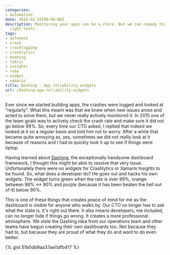 ```yaml
---
categories:
- automation
date: 2016-02-26T00:00:00Z
description: Monitoring your apps can be a chore. But we can remedy that using the
  right tools.
tags:
- automate
- crash
- crashlogging
- crashlytics
- dashing
- fabric
- insights
- ruby
- widget
- xamarin
title: Dashing - App reliability widgets
url: /dashing-app-reliability-widgets
---
```


Ever since we started building apps, the crashes were logged and looked at "regularly". What this meant was that we knew when new issues arose and acted to solve them, but we never really actively monitored it. In 2015 one of the team goals was to actively check the crash rate and make sure it did not go below 99%. So, every time our CTO asked, I replied that indeed we looked at it on a regular basis and told him not to worry. After a while that became quite annoying as, yes, sometimes we did not really look at it because of reasons and I had to quickly look it up to see if things were tiptop.

Having learned about <a href="http://dashing.io/" target="_blank">Dashing</a>, the exceptionally handsome dashboard framework, I thought this might be able to resolve that very issue. Unfortunately there were no widgets for Crashlytics or Xamarin Insights to be found. So, what does a developer do? He goes out and hacks his own widgets. The widget turns green when the rate is over 99%, orange between 99% <-> 90% and purple (because it has been beaten the hell out of it) below 90%.

This is one of these things that creates peace of mind for me as the dashboard is visible for anyone who walks by. Our CTO no longer has to ask what the state is, it's right out there. It also means developers, me included, can no longer hide if things go wrong. It creates a more professional atmosphere. We stole the Dashing idea from our operations team and other teams have begun creating their own dashboards too. Not because they had to, but because they are proud of what they do and want to do even better.

{% gist 51b0db9aa37ae0dfb417 %}